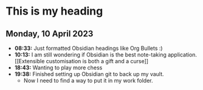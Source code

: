 # This is my heading
## Monday, 10 April 2023
- **08:33:** Just formatted Obsidian headings like Org Bullets :)
- **10:13:** I am still wondering if Obsidian is the best note-taking application. [[Extensible customisation is both a gift and a curse]]
- **18:43:** Wanting to play more chess
- **19:38:** Finished setting up Obsidian git to back up my vault.
	- Now I need to find a way to put it in my work folder.
